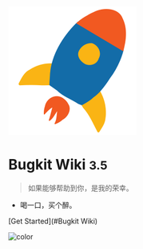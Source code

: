 ![logo](assets/logo.svg) 

# Bugkit Wiki <small>3.5</small>

> 如果能够帮助到你，是我的荣幸。 

- 喝一口，买个醉。

[Get Started](#Bugkit Wiki)

![color](#303030)
